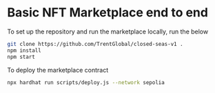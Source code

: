 # Basic NFT Marketplace end to end

To set up the repository and run the marketplace locally, run the below
```bash
git clone https://github.com/TrentGlobal/closed-seas-v1 .
npm install
npm start
```

To deploy the marketplace contract
```bash
npx hardhat run scripts/deploy.js --network sepolia
```